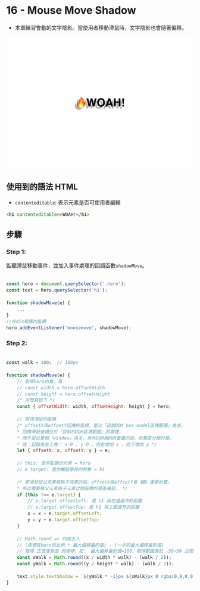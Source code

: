 # 16 - Mouse Move Shadow

- 本章練習會動的文字陰影。當使用者移動滑鼠時，文字陰影也會隨著偏移。

![](https://github.com/hoovivaf2e/javascript30/blob/master/16%20-%20Mouse%20Move%20Shadow/16_mouseshadow.png)

## 使用到的語法 HTML

- `contenteditable`: 表示元素是否可使用者編輯 

```html
<h1 contenteditable>🔥WOAH!</h1>
```

## 步驟

### Step 1:
監聽滑鼠移動事件，並加入事件處理的回調函數`shadowMove`。

```javascript

const hero = document.querySelector('.hero');
const text = hero.querySelector('h1');

function shadowMove(e) {
    ...
}
//在div範圍内監聽
hero.addEventListener('mousemove', shadowMove);
```

### Step 2:

```javascript

const walk = 100;  // 100px 

function shadowMove(e) {
    // 取得hero的寬、高
    // const width = hero.offsetWidth
    // const height = hero.offsetHeight
    /* 可簡寫如下 */
    const { offsetWidth: width, offsetHeight: height } = hero;
    
    // 取得滑鼠的座標
    /* offsetX與offsetY回傳的座標，是以「目前DOM box model區塊範圍」為主，
    * 回傳滑鼠座標位於「目前的DOM區塊範圍」的哪裡，
    * 而不是以整個「window」為主，另外DOM與DOM重疊的話，依舊是分開計算。
    * 註：起點為左上角： x:0 , y:0 ，向右增加 x ，向下增加 y */
    let { offsetX: x, offsetY: y } = e;
    
    // this: 是你監聽的元素 = hero
    // e.target: 是你觸發事件的對象 = h1

    /* 若滑鼠從父元素移到子元素的話，offsetX與offsetY會 歸0 重新計算，
    * 所以需要將父元素與子元素之間座標的落差補足。 */
    if (this !== e.target) {
        // e.target.offsetLeft: 是 h1 與左邊邊界的距離
        // e.target.offsetTop: 是 h1 與上面邊界的距離
        x = x + e.target.offsetLeft;
        y = y + e.target.offsetTop;
    }

    // Math.round => 四捨五入
    // (座標在hero的比例 * 最大偏移量的值) - (一半的最大偏移量的值)
    // 取得 正值或負值 的座標，如： 最大偏移量的值=100，取得範圍落於 -50~50 之間
    const xWalk = Math.round((x / width * walk) - (walk / 2));
    const yWalk = Math.round((y / height * walk) - (walk / 2));

    text.style.textShadow = `${yWalk * -1}px ${xWalk}px 0 rgba(0,0,0,0.3)`;
}

```